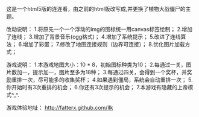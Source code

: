 这是一个html5版的连连看，由之前的html版改写成,并更换了植物大战僵尸的主题。

改动说明：
1.将原先一个一个浮动的img的图标统一用canvas标签绘制；
2.增加了连线；
3.增加了背景音乐(ogg格式)；
4.增加了系统提示；
5.改进了连线算法；
6.增加了彩蛋；
7.修改了地图连接规则（边界可连接）；
8.优化图片加载方式；

游戏说明：
1.本游戏地图大小：10 * 8，初始图标种类为10；
2.每通过一关，图片数加一，提示加一，图片至多为18种；
3.每通过四关，会得到一个奖杯，并奖励重排一次，尽可能多的收集奖杯；
4.如果遇到僵局，系统会自动重排一次；
5.你开始时有3次重排的机会；
6.你还有3次提示的机会；
7.本游戏有隐藏的上帝模式^_^.

游戏体验地址：
http://fatterx.github.com/llk

